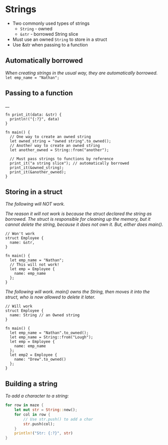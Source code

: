 # Strings

* Two commonly used types of strings
  * `String` - owned
  * `&str` - borrowed String slice
* Must use an owned `String` to store in a struct
* Use &str when passing to a function

## Automatically borrowed

_When creating strings in the usual way, they are automatically borrowed._
`let emp_name = "Nathan";`

## Passing to a function
__
```
fn print_it(data: &str) {
  println!("{:?}", data)
}

fn main() {
  // One way to create an owned string
  let owned_string = "owned string".to_owned();
  // Another way to create an owned string
  let another_owned = String::from("another");

  // Must pass strings to functions by reference
  print_it("a string slice"); // automatically borrowed
  print_it(&owned_string);
  print_it(&another_owned);
}
```

## Storing in a struct
_The following will NOT work._

_The reason it will not work is because the struct declared the string as borrowed. The struct is responsible for cleaning up the memory, but it cannot delete the string, because it does not own it. But, either does main()._

```
// Won't work
struct Employee {
  name: &str,
}

fn main() {
  let emp_name = "Nathan";
  // This will not work!
  let emp = Employee {
    name: emp_name
  };
}
```

_The following will work. main() owns the String, then moves it into the struct, who is now allowed to delete it later._
```
// Will work
struct Employee {
  name: String // an Owned string
}

fn main() {
  let emp_name = "Nathan".to_owned();
  let emp_name = String::from("Lough");
  let emp = Employee {
    name: emp_name
  };
  let emp2 = Employee {
    name: "Drew".to_owned()
  };
}
```

## Building a string

_To add a character to a string:_

```rust
for row in maze {
    let mut str = String::new();
    for col in row {
        // Use str.push() to add a char
        str.push(col);
    }
    println!("Str: {:?}", str)
}
```